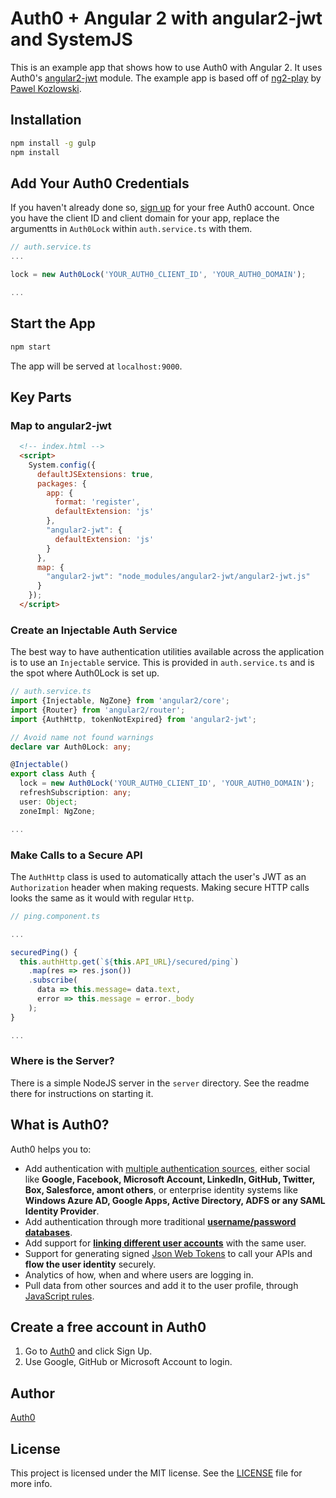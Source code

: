 # Auth0 + Angular 2 with angular2-jwt and SystemJS

This is an example app that shows how to use Auth0 with Angular 2. It uses Auth0's [angular2-jwt](https://github.com/auth0/angular2-jwt) module. The example app is based off of [ng2-play](https://github.com/pkozlowski-opensource/ng2-play) by [Pawel Kozlowski](https://twitter.com/pkozlowski_os).

## Installation

```bash
npm install -g gulp
npm install
```

## Add Your Auth0 Credentials

If you haven't already done so, [sign up](https://auth0.com/signup) for your free Auth0 account. Once you have the client ID and client domain for your app, replace the argumentts in `Auth0Lock` within `auth.service.ts` with them.

```ts
// auth.service.ts
...

lock = new Auth0Lock('YOUR_AUTH0_CLIENT_ID', 'YOUR_AUTH0_DOMAIN');

...
```

## Start the App

```bash
npm start
```

The app will be served at `localhost:9000`.

## Key Parts

### Map to angular2-jwt

```html
  <!-- index.html -->
  <script>
    System.config({
      defaultJSExtensions: true,
      packages: {
        app: {
          format: 'register',
          defaultExtension: 'js'
        },
        "angular2-jwt": {
          defaultExtension: 'js'
        }          
      },
      map: {
        "angular2-jwt": "node_modules/angular2-jwt/angular2-jwt.js"
      }
    });
  </script>
```

### Create an Injectable Auth Service

The best way to have authentication utilities available across the application is to use an `Injectable` service. This is provided in `auth.service.ts` and is the spot where Auth0Lock is set up.

```ts
// auth.service.ts
import {Injectable, NgZone} from 'angular2/core';
import {Router} from 'angular2/router';
import {AuthHttp, tokenNotExpired} from 'angular2-jwt';

// Avoid name not found warnings
declare var Auth0Lock: any;

@Injectable()
export class Auth {
  lock = new Auth0Lock('YOUR_AUTH0_CLIENT_ID', 'YOUR_AUTH0_DOMAIN');
  refreshSubscription: any;
  user: Object;
  zoneImpl: NgZone;

...
```

### Make Calls to a Secure API

The `AuthHttp` class is used to automatically attach the user's JWT as an `Authorization` header when making requests. Making secure HTTP calls looks the same as it would with regular `Http`.

```ts
// ping.component.ts

...

securedPing() {
  this.authHttp.get(`${this.API_URL}/secured/ping`)
    .map(res => res.json())
    .subscribe(
      data => this.message= data.text,
      error => this.message = error._body
    );
}

...
```

### Where is the Server?

There is a simple NodeJS server in the `server` directory. See the readme there for instructions on starting it.

## What is Auth0?

Auth0 helps you to:

* Add authentication with [multiple authentication sources](https://docs.auth0.com/identityproviders), either social like **Google, Facebook, Microsoft Account, LinkedIn, GitHub, Twitter, Box, Salesforce, amont others**, or enterprise identity systems like **Windows Azure AD, Google Apps, Active Directory, ADFS or any SAML Identity Provider**.
* Add authentication through more traditional **[username/password databases](https://docs.auth0.com/mysql-connection-tutorial)**.
* Add support for **[linking different user accounts](https://docs.auth0.com/link-accounts)** with the same user.
* Support for generating signed [Json Web Tokens](https://docs.auth0.com/jwt) to call your APIs and **flow the user identity** securely.
* Analytics of how, when and where users are logging in.
* Pull data from other sources and add it to the user profile, through [JavaScript rules](https://docs.auth0.com/rules).

## Create a free account in Auth0

1. Go to [Auth0](https://auth0.com) and click Sign Up.
2. Use Google, GitHub or Microsoft Account to login.

## Author

[Auth0](https://auth0.com)

## License

This project is licensed under the MIT license. See the [LICENSE](LICENSE.txt) file for more info.